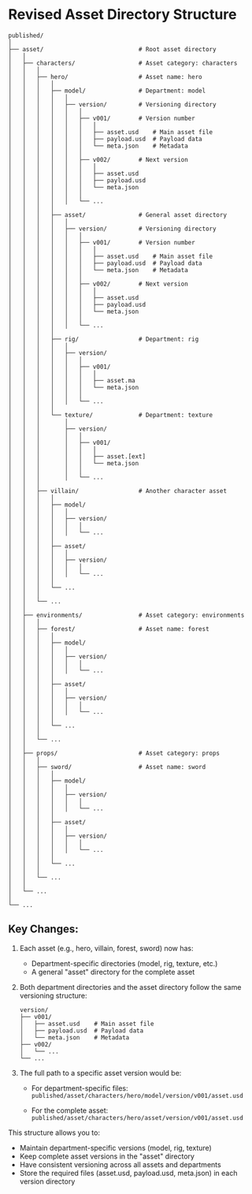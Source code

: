 # Revised Asset Directory Structure

```
published/
│
├── asset/                           # Root asset directory
│   │
│   ├── characters/                  # Asset category: characters
│   │   │
│   │   ├── hero/                    # Asset name: hero
│   │   │   │
│   │   │   ├── model/               # Department: model
│   │   │   │   │
│   │   │   │   ├── version/         # Versioning directory
│   │   │   │   │   │
│   │   │   │   │   ├── v001/        # Version number
│   │   │   │   │   │   │
│   │   │   │   │   │   ├── asset.usd    # Main asset file
│   │   │   │   │   │   ├── payload.usd  # Payload data
│   │   │   │   │   │   └── meta.json    # Metadata
│   │   │   │   │   │
│   │   │   │   │   ├── v002/        # Next version
│   │   │   │   │   │   │
│   │   │   │   │   │   ├── asset.usd
│   │   │   │   │   │   ├── payload.usd
│   │   │   │   │   │   └── meta.json
│   │   │   │   │   │
│   │   │   │   │   └── ...
│   │   │   │
│   │   │   ├── asset/               # General asset directory
│   │   │   │   │
│   │   │   │   ├── version/         # Versioning directory
│   │   │   │   │   │
│   │   │   │   │   ├── v001/        # Version number
│   │   │   │   │   │   │
│   │   │   │   │   │   ├── asset.usd    # Main asset file
│   │   │   │   │   │   ├── payload.usd  # Payload data
│   │   │   │   │   │   └── meta.json    # Metadata
│   │   │   │   │   │
│   │   │   │   │   ├── v002/        # Next version
│   │   │   │   │   │   │
│   │   │   │   │   │   ├── asset.usd
│   │   │   │   │   │   ├── payload.usd
│   │   │   │   │   │   └── meta.json
│   │   │   │   │   │
│   │   │   │   │   └── ...
│   │   │   │
│   │   │   ├── rig/                 # Department: rig
│   │   │   │   │
│   │   │   │   ├── version/
│   │   │   │   │   │
│   │   │   │   │   ├── v001/
│   │   │   │   │   │   │
│   │   │   │   │   │   ├── asset.ma
│   │   │   │   │   │   └── meta.json
│   │   │   │   │   │
│   │   │   │   │   └── ...
│   │   │   │
│   │   │   └── texture/             # Department: texture
│   │   │       │
│   │   │       ├── version/
│   │   │       │   │
│   │   │       │   ├── v001/
│   │   │       │   │   │
│   │   │       │   │   ├── asset.[ext]
│   │   │       │   │   └── meta.json
│   │   │       │   │
│   │   │       │   └── ...
│   │   │
│   │   ├── villain/                 # Another character asset
│   │   │   │
│   │   │   ├── model/
│   │   │   │   │
│   │   │   │   ├── version/
│   │   │   │   │   │
│   │   │   │   │   └── ...
│   │   │   │
│   │   │   ├── asset/
│   │   │   │   │
│   │   │   │   ├── version/
│   │   │   │   │   │
│   │   │   │   │   └── ...
│   │   │   │
│   │   │   └── ...
│   │   │
│   │   └── ...
│   │
│   ├── environments/                # Asset category: environments
│   │   │
│   │   ├── forest/                  # Asset name: forest
│   │   │   │
│   │   │   ├── model/
│   │   │   │   │
│   │   │   │   ├── version/
│   │   │   │   │   │
│   │   │   │   │   └── ...
│   │   │   │
│   │   │   ├── asset/
│   │   │   │   │
│   │   │   │   ├── version/
│   │   │   │   │   │
│   │   │   │   │   └── ...
│   │   │   │
│   │   │   └── ...
│   │   │
│   │   └── ...
│   │
│   ├── props/                       # Asset category: props
│   │   │
│   │   ├── sword/                   # Asset name: sword
│   │   │   │
│   │   │   ├── model/
│   │   │   │   │
│   │   │   │   ├── version/
│   │   │   │   │   │
│   │   │   │   │   └── ...
│   │   │   │
│   │   │   ├── asset/
│   │   │   │   │
│   │   │   │   ├── version/
│   │   │   │   │   │
│   │   │   │   │   └── ...
│   │   │   │
│   │   │   └── ...
│   │   │
│   │   └── ...
│   │
│   └── ...
│
└── ...
```

## Key Changes:

1. Each asset (e.g., hero, villain, forest, sword) now has:
   - Department-specific directories (model, rig, texture, etc.)
   - A general "asset" directory for the complete asset

2. Both department directories and the asset directory follow the same versioning structure:
   ```
   version/
   ├── v001/
   │   ├── asset.usd    # Main asset file
   │   ├── payload.usd  # Payload data
   │   └── meta.json    # Metadata
   ├── v002/
   │   └── ...
   └── ...
   ```

3. The full path to a specific asset version would be:
   - For department-specific files:
     `published/asset/characters/hero/model/version/v001/asset.usd`
   
   - For the complete asset:
     `published/asset/characters/hero/asset/version/v001/asset.usd`

This structure allows you to:
- Maintain department-specific versions (model, rig, texture)
- Keep complete asset versions in the "asset" directory
- Have consistent versioning across all assets and departments
- Store the required files (asset.usd, payload.usd, meta.json) in each version directory
